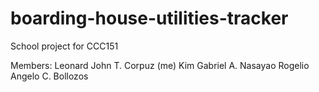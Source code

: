 # boarding-house-utilities-tracker

School project for CCC151

Members:
Leonard John T. Corpuz (me)
Kim Gabriel A. Nasayao
Rogelio Angelo C. Bollozos
